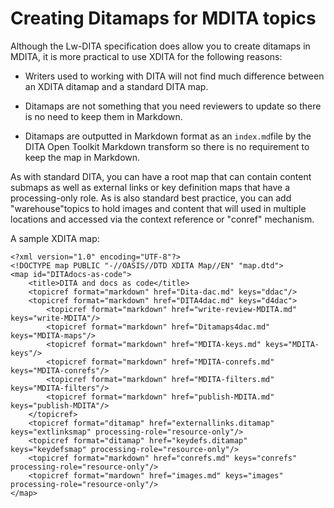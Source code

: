 # Creating Ditamaps for MDITA topics

Although the Lw-DITA specification does allow you to create ditamaps in MDITA, it is more practical to use XDITA for the following reasons:

-   Writers used to working with DITA will not find much difference between an XDITA ditamap and a standard DITA map.

-   Ditamaps are not something that you need reviewers to update so there is no need to keep them in Markdown.

-   Ditamaps are outputted in Markdown format as an `index.md`file by the DITA Open Toolkit Markdown transform so there is no requirement to keep the map in Markdown.


As with standard DITA, you can have a root map that can contain content submaps as well as external links or key definition maps that have a processing-only role. As is also standard best practice, you can add "warehouse"topics to hold images and content that will used in multiple locations and accessed via the context reference or "conref" mechanism.

A sample XDITA map:

```
<?xml version="1.0" encoding="UTF-8"?>
<!DOCTYPE map PUBLIC "-//OASIS//DTD XDITA Map//EN" "map.dtd">
<map id="DITAdocs-as-code">    
    <title>DITA and docs as code</title>
    <topicref format="markdown" href="Dita-dac.md" keys="ddac"/>
    <topicref format="markdown" href="DITA4dac.md" keys="d4dac">
        <topicref format="markdown" href="write-review-MDITA.md" keys="write-MDITA"/>
        <topicref format="markdown" href="Ditamaps4dac.md" keys="MDITA-maps"/>
        <topicref format="markdown" href="MDITA-keys.md" keys="MDITA-keys"/>
        <topicref format="markdown" href="MDITA-conrefs.md" keys="MDITA-conrefs"/>
        <topicref format="markdown" href="MDITA-filters.md" keys="MDITA-filters"/>
        <topicref format="markdown" href="publish-MDITA.md" keys="publish-MDITA"/>
    </topicref>
    <topicref format="ditamap" href="externallinks.ditamap" keys="extlinksmap" processing-role="resource-only"/>
    <topicref format="ditamap" href="keydefs.ditamap" keys="keydefsmap" processing-role="resource-only"/>
    <topicref format="markdown" href="conrefs.md" keys="conrefs" processing-role="resource-only"/>
    <topicref format="mardown" href="images.md" keys="images" processing-role="resource-only"/>   
</map>
```


